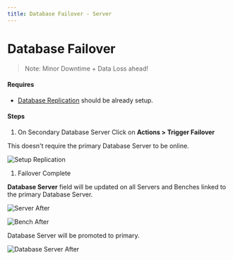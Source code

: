```yaml
---
title: Database Failover - Server
---
```


# Database Failover

> Note: Minor Downtime + Data Loss ahead!

#### Requires 
- [Database Replication](/internal/servers/database-replication) should be already setup.

#### Steps

1. On Secondary Database Server Click on **Actions > Trigger Failover**

 This doesn't require the primary Database Server to be online. 

 ![Setup Replication](/assets/press/images/internal/servers/database-failover/database-server-actions-failover.png)


1. Failover Complete

 **Database Server** field will be updated on all Servers and Benches linked to the primary Database Server.

 ![Server After](/assets/press/images/internal/servers/database-failover/server-after.png)

 ![Bench After](/assets/press/images/internal/servers/database-failover/bench-after.png)

 Database Server will be promoted to primary.

 ![Database Server After](/assets/press/images/internal/servers/database-failover/database-server-after.png)

